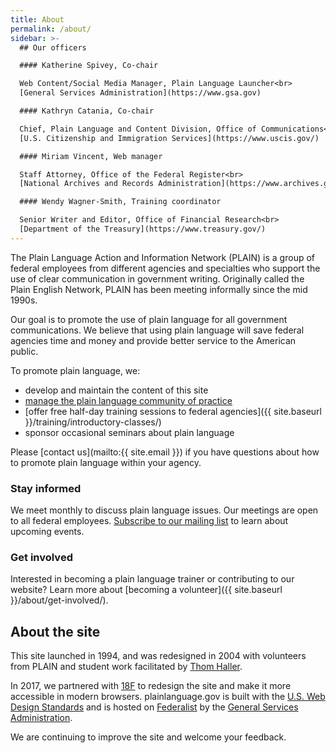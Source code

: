 ```yaml
---
title: About
permalink: /about/
sidebar: >-
  ## Our officers

  #### Katherine Spivey, Co-chair

  Web Content/Social Media Manager, Plain Language Launcher<br>
  [General Services Administration](https://www.gsa.gov)

  #### Kathryn Catania, Co-chair

  Chief, Plain Language and Content Division, Office of Communications<br>
  [U.S. Citizenship and Immigration Services](https://www.uscis.gov/)

  #### Miriam Vincent, Web manager

  Staff Attorney, Office of the Federal Register<br>
  [National Archives and Records Administration](https://www.archives.gov/)

  #### Wendy Wagner-Smith, Training coordinator

  Senior Writer and Editor, Office of Financial Research<br>
  [Department of the Treasury](https://www.treasury.gov/)
---
```


The Plain Language Action and Information Network (PLAIN) is a group of federal employees from different agencies and specialties who support the use of clear communication in government writing. Originally called the Plain English Network, PLAIN has been meeting informally since the mid 1990s.

Our goal is to promote the use of plain language for all government communications. We believe that using plain language will save federal agencies time and money and provide better service to the American public.

To promote plain language, we:

- develop and maintain the content of this site
- [manage the plain language community of practice](https://www.digitalgov.gov/communities/plain-language-community-of-practice/)
- [offer free half-day training sessions to federal agencies]({{ site.baseurl }}/training/introductory-classes/)
- sponsor occasional seminars about plain language

Please [contact us](mailto:{{ site.email }}) if you have questions about how to promote plain language within your agency.

### Stay informed

We meet monthly to discuss plain language issues. Our meetings are open to all federal employees. [Subscribe to our mailing list](https://www.digitalgov.gov/communities/plain-language-community-of-practice/) to learn about upcoming events.

### Get involved

Interested in becoming a plain language trainer or contributing to our website? Learn more about [becoming a volunteer]({{ site.baseurl }}/about/get-involved/).

## About the site

This site launched in 1994, and was redesigned in 2004 with volunteers from PLAIN and student work facilitated by [Thom Haller](http://onlinelibrary.wiley.com/doi/10.1002/bult.2006.1720320411/epdf).

In 2017, we partnered with [18F](https://18f.gsa.gov/) to redesign the site and make it more accessible in modern browsers. plainlanguage.gov is built with the [U.S. Web Design Standards](https://standards.usa.gov/) and is hosted on [Federalist](https://federalist.18f.gov/) by the [General Services Administration](https://www.gsa.gov/portal/category/25729).

We are continuing to improve the site and welcome your feedback.
